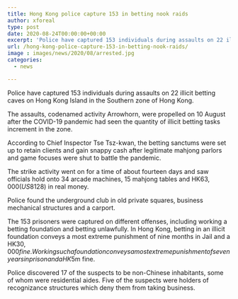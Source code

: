 ```yaml
---
title: Hong Kong police capture 153 in betting nook raids
author: xforeal 
type: post
date: 2020-08-24T00:00:00+00:00
excerpt: 'Police have captured 153 individuals during assaults on 22 illicit betting caves on Hong Kong Island in the Southern zone of Hong Kong '
url: /hong-kong-police-capture-153-in-betting-nook-raids/
image : images/news/2020/08/arrested.jpg
categories:
  - news

---
```

Police have captured 153 individuals during assaults on 22 illicit betting caves on Hong Kong Island in the Southern zone of Hong Kong. 

The assaults, codenamed activity Arrowhorn, were propelled on 10 August after the COVID-19 pandemic had seen the quantity of illicit betting tasks increment in the zone. 

According to Chief Inspector Tse Tsz-kwan, the betting sanctums were set up to retain clients and gain snappy cash after legitimate mahjong parlors and game focuses were shut to battle the pandemic. 

The strike activity went on for a time of about fourteen days and saw officials hold onto 34 arcade machines, 15 mahjong tables and HK$63,000 (US$8128) in real money. 

Police found the underground club in old private squares, business mechanical structures and a carport. 

The 153 prisoners were captured on different offenses, including working a betting foundation and betting unlawfully. In Hong Kong, betting in an illicit foundation conveys a most extreme punishment of nine months in Jail and a HK$30,000 fine. Working such a foundation conveys a most extreme punishment of seven years in prison and a HK$5m fine. 

Police discovered 17 of the suspects to be non-Chinese inhabitants, some of whom were residential aides. Five of the suspects were holders of recognizance structures which deny them from taking business.